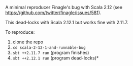 A minimal reproducer Finagle's bug with Scala 2.12 (see https://github.com/twitter/finagle/issues/581).

This dead-locks with Scala 2.12.1 but works fine with 2.11.7.

To reproduce:

 1. clone the repo
 2. `cd scala-2-12-1-and-runnable-bug`
 3. `sbt ++2.11.7 run` (program finishes)
 4. `sbt ++2.12.1 run` (program dead-locks)*
